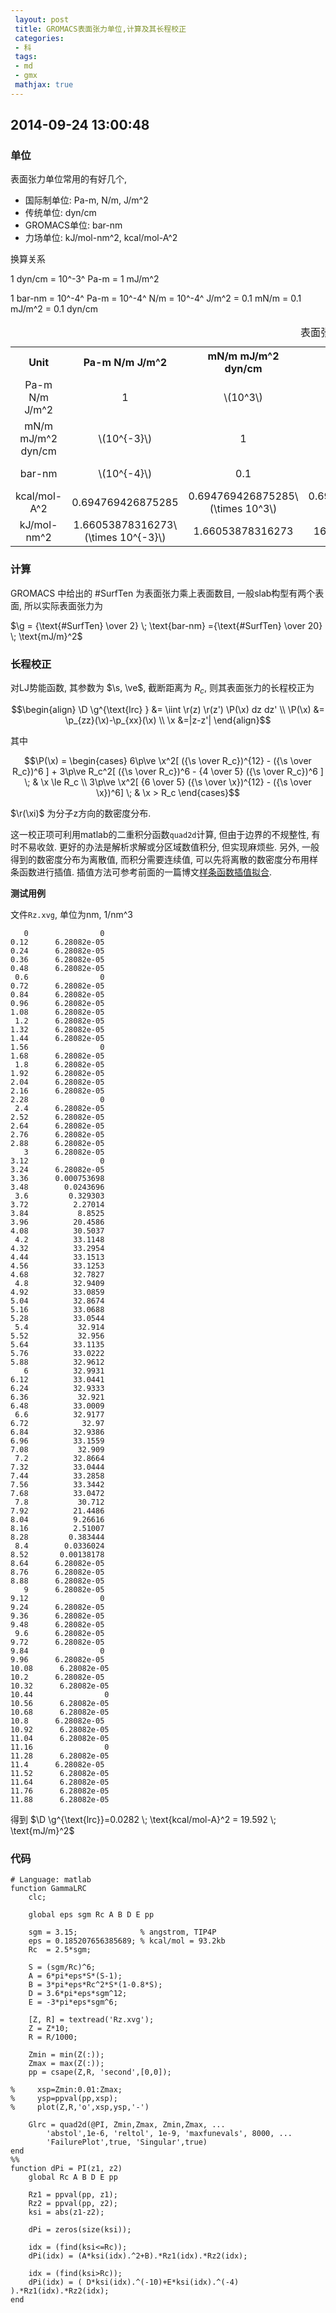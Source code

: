 ```yaml
---
 layout: post
 title: GROMACS表面张力单位,计算及其长程校正
 categories:
 - 科
 tags:
 - md
 - gmx
 mathjax: true
---
```


## 2014-09-24 13:00:48

### 单位

表面张力单位常用的有好几个, 

- 国际制单位: Pa-m, N/m, J/m^2
- 传统单位:     dyn/cm
- GROMACS单位:  bar-nm
- 力场单位:     kJ/mol-nm^2, kcal/mol-A^2

换算关系

1 dyn/cm = 10^-3^ Pa-m = 1 mJ/m^2

1 bar-nm = 10^-4^ Pa-m = 10^-4^ N/m = 10^-4^ J/m^2 = 0.1 mN/m = 0.1 mJ/m^2 = 0.1 dyn/cm

<table><caption> 表面张力换算</caption>
<tr>
<th style="text-align:center;">Unit</th>
<th style="text-align:center;">Pa-m N/m  J/m^2</th>
<th style="text-align:center;">mN/m  mJ/m^2  dyn/cm</th>
<th style="text-align:center;">bar-nm</th>
<th style="text-align:center;">kcal/mol-A^2</th>
<th style="text-align:center;">kJ/mol-nm^2</th>
</tr>
<tr>
<td style="text-align:center;">Pa-m N/m  J/m^2</td>
<td style="text-align:center;">1</td>
<td style="text-align:center;">\(10^3\)</td>
<td style="text-align:center;">\(10^4\)</td>
<td style="text-align:center;">1.43932643164436</td>
<td style="text-align:center;">602.214178999998</td>
</tr>
<tr>
<td style="text-align:center;">mN/m mJ/m^2 dyn/cm</td>
<td style="text-align:center;">\(10^{-3}\)</td>
<td style="text-align:center;">1</td>
<td style="text-align:center;">10</td>
<td style="text-align:center;">1.43932643164436\(\times 10^3\)</td>
<td style="text-align:center;">602.214178999998\(\times 10^3\)</td>
</tr>
<tr>
<td style="text-align:center;">bar-nm</td>
<td style="text-align:center;">\(10^{-4}\)</td>
<td style="text-align:center;">0.1</td>
<td style="text-align:center;">1</td>
<td style="text-align:center;">1.43932643164436\(\times 10^4\)</td>
<td style="text-align:center;">602.214178999998\(\times 10^4\)</td>
</tr>
<tr>
<td style="text-align:center;">kcal/mol-A^2</td>
<td style="text-align:center;">0.694769426875285</td>
<td style="text-align:center;">0.694769426875285\(\times 10^3\)</td>
<td style="text-align:center;">0.694769426875285\(\times 10^4\)</td>
<td style="text-align:center;">1</td>
<td style="text-align:center;">418.4</td>
</tr>
<tr>
<td style="text-align:center;">kJ/mol-nm^2</td>
<td style="text-align:center;">1.66053878316273\(\times 10^{-3}\)</td>
<td style="text-align:center;">1.66053878316273</td>
<td style="text-align:center;">16.6053878316273</td>
<td style="text-align:center;">2.39005736137667\(\times 10^{-3}\)</td>
<td style="text-align:center;">1</td>
</tr>
</table>

### 计算

GROMACS 中给出的 #SurfTen 为表面张力乘上表面数目, 一般slab构型有两个表面, 所以实际表面张力为 

$\g = {\text{#SurfTen} \over 2} \; \text{bar-nm} ={\text{#SurfTen} \over 20} \; \text{mJ/m}^2$

### 长程校正

对LJ势能函数, 其参数为 $\s, \ve$, 截断距离为 $R_c$, 则其表面张力的长程校正为

$$\begin{align}
\D \g^{\text{lrc} } &= \iint \r(z) \r(z') \P(\x) dz dz' \\
\P(\x) &= \p_{zz}(\x)-\p_{xx}(\x) \\
\x &=|z-z'|
\end{align}$$

其中

$$\P(\x) = \begin{cases}
6\p\ve \x^2[ ({\s \over R_c})^{12} - ({\s \over R_c})^6 ] + 3\p\ve R_c^2[ ({\s \over R_c})^6 - {4 \over 5} ({\s \over R_c})^6 ] \; & \x \le R_c \\
3\p\ve \x^2[ {6 \over 5} ({\s \over \x})^{12} - ({\s \over \x})^6] \; & \x > R_c
\end{cases}$$

$\r(\xi)$ 为分子z方向的数密度分布.

这一校正项可利用matlab的二重积分函数`quad2d`计算, 但由于边界的不规整性, 有时不易收敛. 更好的办法是解析求解或分区域数值积分, 但实现麻烦些.
另外, 一般得到的数密度分布为离散值, 而积分需要连续值, 可以先将离散的数密度分布用样条函数进行插值.
插值方法可参考前面的一篇博文[样条函数插值拟合](http://jerkwin.github.io/2014/02/11/%E6%A0%B7%E6%9D%A1%E5%87%BD%E6%95%B0%E6%8F%92%E5%80%BC%E6%8B%9F%E5%90%88/).


**测试用例**

文件`Rz.xvg`, 单位为nm, 1/nm^3

	   0                0
	0.12      6.28082e-05
	0.24      6.28082e-05
	0.36      6.28082e-05
	0.48      6.28082e-05
	 0.6                0
	0.72      6.28082e-05
	0.84      6.28082e-05
	0.96      6.28082e-05
	1.08      6.28082e-05
	 1.2      6.28082e-05
	1.32      6.28082e-05
	1.44      6.28082e-05
	1.56                0
	1.68      6.28082e-05
	 1.8      6.28082e-05
	1.92      6.28082e-05
	2.04      6.28082e-05
	2.16      6.28082e-05
	2.28                0
	 2.4      6.28082e-05
	2.52      6.28082e-05
	2.64      6.28082e-05
	2.76      6.28082e-05
	2.88      6.28082e-05
	   3      6.28082e-05
	3.12                0
	3.24      6.28082e-05
	3.36      0.000753698
	3.48        0.0243696
	 3.6         0.329303
	3.72          2.27014
	3.84           8.8525
	3.96          20.4586
	4.08          30.5037
	 4.2          33.1148
	4.32          33.2954
	4.44          33.1513
	4.56          33.1253
	4.68          32.7827
	 4.8          32.9409
	4.92          33.0859
	5.04          32.8674
	5.16          33.0688
	5.28          33.0544
	 5.4           32.914
	5.52           32.956
	5.64          33.1135
	5.76          33.0222
	5.88          32.9612
	   6          32.9931
	6.12          33.0441
	6.24          32.9333
	6.36           32.921
	6.48          33.0009
	 6.6          32.9177
	6.72            32.97
	6.84          32.9386
	6.96          33.1559
	7.08           32.909
	 7.2          32.8664
	7.32          33.0444
	7.44          33.2858
	7.56          33.3442
	7.68          33.0472
	 7.8           30.712
	7.92          21.4486
	8.04          9.26616
	8.16          2.51007
	8.28         0.383444
	 8.4        0.0336024
	8.52       0.00138178
	8.64      6.28082e-05
	8.76      6.28082e-05
	8.88      6.28082e-05
	   9      6.28082e-05
	9.12                0
	9.24      6.28082e-05
	9.36      6.28082e-05
	9.48      6.28082e-05
	 9.6      6.28082e-05
	9.72      6.28082e-05
	9.84                0
	9.96      6.28082e-05
	10.08      6.28082e-05
	10.2      6.28082e-05
	10.32      6.28082e-05
	10.44                0
	10.56      6.28082e-05
	10.68      6.28082e-05
	10.8      6.28082e-05
	10.92      6.28082e-05
	11.04      6.28082e-05
	11.16                0
	11.28      6.28082e-05
	11.4      6.28082e-05
	11.52      6.28082e-05
	11.64      6.28082e-05
	11.76      6.28082e-05
	11.88      6.28082e-05

得到 $\D \g^{\text{lrc}}=0.0282 \; \text{kcal/mol-A}^2 = 19.592 \; \text{mJ/m}^2$

### 代码

<pre class="line-numbers" data-start="0"><code class="language-bash"># Language: matlab
function GammaLRC
    clc;

    global eps sgm Rc A B D E pp

    sgm = 3.15;              % angstrom, TIP4P
    eps = 0.185207656385689; % kcal/mol = 93.2kb
    Rc  = 2.5*sgm;

    S = (sgm/Rc)^6;
    A = 6*pi*eps*S*(S-1);
    B = 3*pi*eps*Rc^2*S*(1-0.8*S);
    D = 3.6*pi*eps*sgm^12;
    E = -3*pi*eps*sgm^6;

    [Z, R] = textread('Rz.xvg');
    Z = Z*10;
    R = R/1000;

    Zmin = min(Z(:));
    Zmax = max(Z(:));
    pp = csape(Z,R, 'second',[0,0]);

%     xsp=Zmin:0.01:Zmax;
%     ysp=ppval(pp,xsp);
%     plot(Z,R,'o',xsp,ysp,'-')

    Glrc = quad2d(@PI, Zmin,Zmax, Zmin,Zmax, ...
        'abstol',1e-6, 'reltol', 1e-9, 'maxfunevals', 8000, ...
        'FailurePlot',true, 'Singular',true)
end
%%
function dPi = PI(z1, z2)
    global Rc A B D E pp

    Rz1 = ppval(pp, z1);
    Rz2 = ppval(pp, z2);
    ksi = abs(z1-z2);

    dPi = zeros(size(ksi));

    idx = (find(ksi<=Rc));
    dPi(idx) = (A*ksi(idx).^2+B).*Rz1(idx).*Rz2(idx);

    idx = (find(ksi>Rc));
    dPi(idx) = ( D*ksi(idx).^(-10)+E*ksi(idx).^(-4) ).*Rz1(idx).*Rz2(idx);
end
</code></pre>





